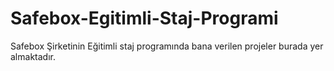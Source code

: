 # Safebox-Egitimli-Staj-Programi
Safebox Şirketinin Eğitimli staj programında bana verilen projeler burada yer almaktadır.
